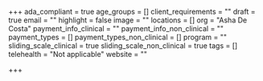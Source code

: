 +++
ada_compliant = true
age_groups = []
client_requirements = ""
draft = true
email = ""
highlight = false
image = ""
locations = []
org = "Asha De Costa"
payment_info_clinical = ""
payment_info_non_clinical = ""
payment_types = []
payment_types_non_clinical = []
program = ""
sliding_scale_clinical = true
sliding_scale_non_clinical = true
tags = []
telehealth = "Not applicable"
website = ""

+++
